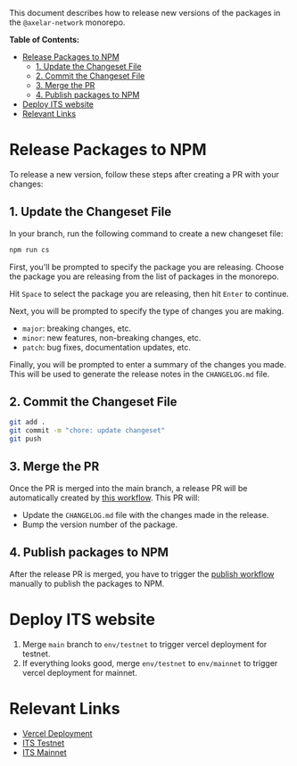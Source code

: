 This document describes how to release new versions of the packages in the `@axelar-network` monorepo.

**Table of Contents:**
- [Release Packages to NPM](#release-packages-to-npm)
  - [1. Update the Changeset File](#1-update-the-changeset-file)
  - [2. Commit the Changeset File](#2-commit-the-changeset-file)
  - [3. Merge the PR](#3-merge-the-pr)
  - [4. Publish packages to NPM](#4-publish-packages-to-npm)
- [Deploy ITS website](#deploy-its-website)
- [Relevant Links](#relevant-links)

# Release Packages to NPM

To release a new version, follow these steps after creating a PR with your changes:

## 1. Update the Changeset File

In your branch, run the following command to create a new changeset file:

```bash
npm run cs
```

First, you'll be prompted to specify the package you are releasing. Choose the package you are releasing from the list of packages in the monorepo.

Hit `Space` to select the package you are releasing, then hit `Enter` to continue.

Next, you will be prompted to specify the type of changes you are making.
- `major`: breaking changes, etc.
- `minor`: new features, non-breaking changes, etc.
- `patch`: bug fixes, documentation updates, etc.

Finally, you will be prompted to enter a summary of the changes you made. This will be used to generate the release notes in the `CHANGELOG.md` file.

## 2. Commit the Changeset File

```bash
git add .
git commit -m "chore: update changeset"
git push
```

## 3. Merge the PR

Once the PR is merged into the main branch, a release PR will be automatically created by [this workflow](https://github.com/axelarnetwork/axelarjs/actions/workflows/changesets_version_pr.yml). This PR will:
   - Update the `CHANGELOG.md` file with the changes made in the release.
   - Bump the version number of the package.

## 4. Publish packages to NPM

After the release PR is merged, you have to trigger the [publish workflow](https://github.com/axelarnetwork/axelarjs/actions/workflows/publish_version.yml) manually to publish the packages to NPM.

# Deploy ITS website

1. Merge `main` branch to `env/testnet` to trigger vercel deployment for testnet.
2. If everything looks good, merge `env/testnet` to `env/mainnet` to trigger vercel deployment for mainnet.

# Relevant Links

- [Vercel Deployment](https://vercel.com/axelar-network/axelar-maestro)
- [ITS Testnet](https://testnet.interchain.axelar.dev/)
- [ITS Mainnet](https://interchain.axelar.network/)
